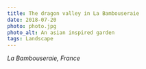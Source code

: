 ```yaml
---
title: The dragon valley in La Bambouseraie
date: 2018-07-20
photo: photo.jpg
photo_alt: An asian inspired garden
tags: Landscape
---
```


*La Bambouseraie, France*

